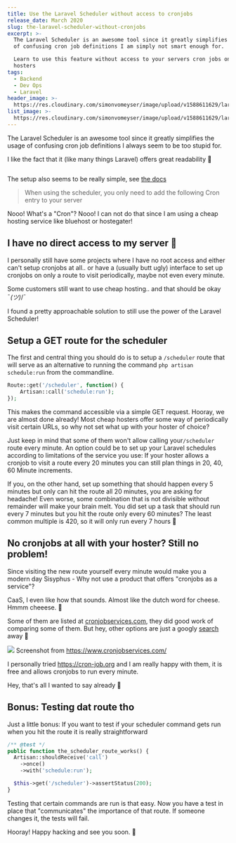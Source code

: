 ```yaml
---
title: Use the Laravel Scheduler without access to cronjobs
release_date: March 2020
slug: the-laravel-scheduler-without-cronjobs
excerpt: >-
  The Laravel Scheduler is an awesome tool since it greatly simplifies the usage
  of confusing cron job definitions I am simply not smart enough for.

  Learn to use this feature without access to your servers cron jobs on cheap
  hosters
tags:
  - Backend
  - Dev Ops
  - Laravel
header_image: >-
  https://res.cloudinary.com/simonvomeyser/image/upload/v1588611629/laravel-scheduler/laravel-scheduler-list-header-image.jpg
list_image: >-
  https://res.cloudinary.com/simonvomeyser/image/upload/v1588611629/laravel-scheduler/laravel-scheduler-list-header-image.jpg
---
```


The Laravel Scheduler is an awesome tool since it greatly simplifies the usage of confusing cron job definitions I always seem to be too stupid for.

I like the fact that it (like many things Laravel) offers great readability 🙂

<figure class="wp-block-image">
  <img src="https://res.cloudinary.com/simonvomeyser/image/upload/v1552377554/laravel-scheduler/dodge-laravel-scheduler.png" alt="" class="wp-image-294">
</figure>

The setup also seems to be really simple, see [the docs](https://laravel.com/docs/5.7/scheduling#introduction)

> When using the scheduler, you only need to add the following Cron entry to your server

Nooo! What's a "Cron"? Nooo! I can not do that since I am using a cheap hosting service like bluehost or hostegater!

## I have no direct access to my server 🥺

I personally still have some projects where I have no root access and either can't setup cronjobs at all.. or have a (usually butt ugly) interface to set up cronjobs on only a route to visit periodically, maybe not even every minute.

Some customers still want to use cheap hosting.. and that should be okay ¯_(ツ)_/¯

I found a pretty approachable solution to still use the power of the Laravel Scheduler!

## Setup a GET route for the scheduler

The first and central thing you should do is to setup a `/scheduler` route that will serve as an alternative to running the command `php artisan schedule:run` from the commandline.

```php
Route::get('/scheduler', function() {
    Artisan::call('schedule:run');
});
```

This makes the command accessible via a simple GET request. Hooray, we are almost done already! Most cheap hosters offer some way of periodically visit certain URLs, so why not set what up with your hoster of choice?

Just keep in mind that some of them won't allow calling your`/scheduler` route every minute. An option could be to set up your Laravel schedules according to limitations of the service you use: If your hoster allows a cronjob to visit a route every 20 minutes you can still plan things in 20, 40, 60 Minute increments.

If you, on the other hand, set up something that should happen every 5 minutes but only can hit the route all 20 minutes, you are asking for headache! Even worse, some combination that is not divisible without remainder will make your brain melt. You did set up a task that should run every 7 minutes but you hit the route only every 60 minutes? The least common multiple is 420, so it will only run every 7 hours 🤯

## No cronjobs at all with your hoster? Still no problem!

Since visiting the new route yourself every minute would make you a modern day Sisyphus - Why not use a product that offers "cronjobs as a service"?

CaaS, I even like how that sounds. Almost like the dutch word for cheese. Hmmm cheeese. 🧀

Some of them are listed at [cronjobservices.com](https://www.cronjobservices.com/), they did good work of comparing some of them. But hey, other options are just a googly [search](https://www.google.de/search?q=cronjob+as+a+service) away 🙂

![](https://res.cloudinary.com/simonvomeyser/image/upload/v1553756347/laravel-scheduler/Screenshot_2019-03-28_at_07.56.20.png) Screenshot from <https://www.cronjobservices.com/>

I personally tried <https://cron-job.org> and I am really happy with them, it is free and allows cronjobs to run every minute.

Hey, that's all I wanted to say already 🙂

## Bonus: Testing dat route tho

Just a little bonus: If you want to test if your scheduler command gets run when you hit the route it is really straightforward

```php
/** @test */ 
public function the_scheduler_route_works() {
  Artisan::shouldReceive('call')
    ->once()
    ->with('schedule:run');

  $this->get('/scheduler')->assertStatus(200); 
}
```

Testing that certain commands are run is that easy. Now you have a test in place that "communicates" the importance of that route. If someone changes it, the tests will fail.

Hooray! Happy hacking and see you soon. 🙂
